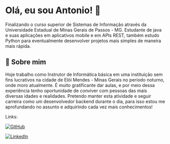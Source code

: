 
# Olá, eu sou Antonio! 👋

Finalizando o curso superior de Sistemas de Informação através da Universidade Estadual de Minas Gerais de Passos - MG. Estudante de java e suas aplicações em aplicativos mobile e em APIs REST, também estudo Python para eventualmente desenvolver projetos mais simples de maneira mais rápida.
## 🚀 Sobre mim
Hoje trabalho como Instrutor de Informática básica em uma instituição sem fins lucrativos na cidade de Elói Mendes - Minas Gerais no período noturno, onde moro atualmente. É muito gratificante dar aulas, e por meio dessa experiência tenho oportunidade de conviver com pessoas das mais diversas idades e realidades. Pretendo manter esta atividade e seguir carreira como um desenvolvedor backend durante o dia, para isso estou me aprofundando no assunto e adquirindo cada vez mais conhecimentos!

Links:

[![GitHub](https://img.shields.io/badge/GitHub--black?style=for-the-badge&label=GitHub%20%20&labelColor=black)](https://github.com/antonioalvs)

[![LinkedIn](https://img.shields.io/badge/LinkedIn--blue?style=for-the-badge&label=LinkedIn&labelColor=white)](https://www.linkedin.com/in/antonioalves02/)


# 

